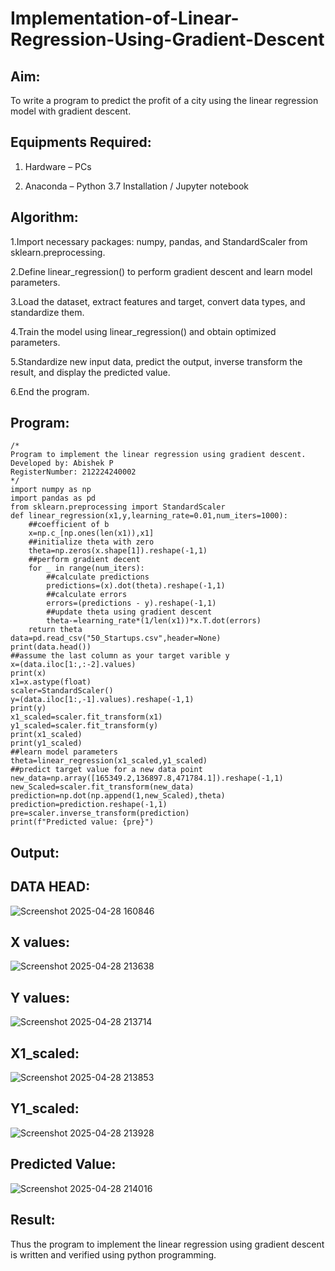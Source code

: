 # Implementation-of-Linear-Regression-Using-Gradient-Descent

## Aim:

To write a program to predict the profit of a city using the linear regression model with gradient descent.

## Equipments Required:

1. Hardware – PCs

2. Anaconda – Python 3.7 Installation / Jupyter notebook

## Algorithm:

1.Import necessary packages: numpy, pandas, and StandardScaler from sklearn.preprocessing.

2.Define linear_regression() to perform gradient descent and learn model parameters.

3.Load the dataset, extract features and target, convert data types, and standardize them.

4.Train the model using linear_regression() and obtain optimized parameters.

5.Standardize new input data, predict the output, inverse transform the result, and display the predicted value.

6.End the program.

## Program:
```
/*
Program to implement the linear regression using gradient descent.
Developed by: Abishek P
RegisterNumber: 212224240002
*/
import numpy as np
import pandas as pd
from sklearn.preprocessing import StandardScaler
def linear_regression(x1,y,learning_rate=0.01,num_iters=1000):
    ##coefficient of b
    x=np.c_[np.ones(len(x1)),x1]
    ##initialize theta with zero
    theta=np.zeros(x.shape[1]).reshape(-1,1)
    ##perform gradient decent
    for _ in range(num_iters):
        ##calculate predictions
        predictions=(x).dot(theta).reshape(-1,1)
        ##calculate errors
        errors=(predictions - y).reshape(-1,1)
        ##update theta using gradient descent
        theta-=learning_rate*(1/len(x1))*x.T.dot(errors)
    return theta
data=pd.read_csv("50_Startups.csv",header=None)
print(data.head())
##assume the last column as your target varible y
x=(data.iloc[1:,:-2].values)
print(x)
x1=x.astype(float)
scaler=StandardScaler()
y=(data.iloc[1:,-1].values).reshape(-1,1)
print(y)
x1_scaled=scaler.fit_transform(x1)
y1_scaled=scaler.fit_transform(y)
print(x1_scaled)
print(y1_scaled)
##learn model parameters
theta=linear_regression(x1_scaled,y1_scaled)
##predict target value for a new data point
new_data=np.array([165349.2,136897.8,471784.1]).reshape(-1,1)
new_Scaled=scaler.fit_transform(new_data)
prediction=np.dot(np.append(1,new_Scaled),theta)
prediction=prediction.reshape(-1,1)
pre=scaler.inverse_transform(prediction)
print(f"Predicted value: {pre}")
```

## Output:
## DATA HEAD:
![Screenshot 2025-04-28 160846](https://github.com/user-attachments/assets/f6a6d25e-46f3-4d7a-b1f8-c2bc7c85b2c3)
## X values:
![Screenshot 2025-04-28 213638](https://github.com/user-attachments/assets/2c071c13-1fae-4bc7-89f1-d679b348bef7)
## Y values:
![Screenshot 2025-04-28 213714](https://github.com/user-attachments/assets/8cd4160f-42a7-4f17-9ce4-6ed429327cdb)
## X1_scaled:
![Screenshot 2025-04-28 213853](https://github.com/user-attachments/assets/fd782239-568e-4ee7-afd9-4d2f1c04b735)
## Y1_scaled:
![Screenshot 2025-04-28 213928](https://github.com/user-attachments/assets/1d91c223-328d-4f74-b662-ed0929e9f735)
## Predicted Value:
![Screenshot 2025-04-28 214016](https://github.com/user-attachments/assets/2432cf68-f03c-401c-8353-5d42ae62aede)
## Result:

Thus the program to implement the linear regression using gradient descent is written and verified using python programming.
